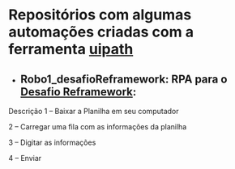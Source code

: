 # Repositórios com algumas automações criadas com a ferramenta [uipath](https://www.uipath.com/)

- ## Robo1_desafioReframework: RPA para o [Desafio Reframework](https://mestrerpa.com.br/desafio-reframework/):
Descrição 
1 – Baixar a Planilha em seu computador

2 – Carregar uma fila com as informações da planilha

3 – Digitar as informações

4 – Enviar
